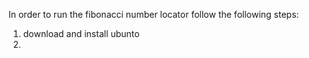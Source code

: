 In order to run the fibonacci number locator follow the following steps:
1) download and install ubunto
2) 
